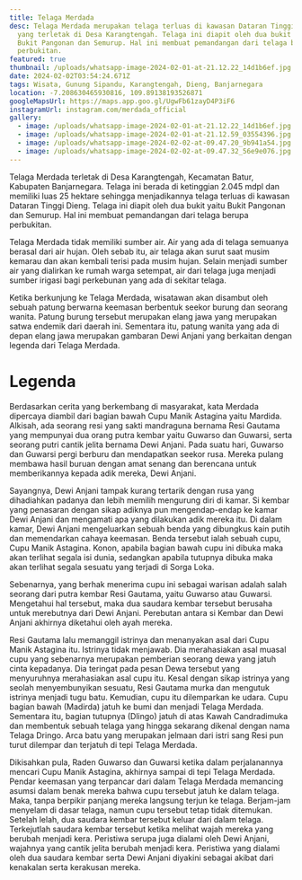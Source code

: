 ```yaml
---
title: Telaga Merdada
desc: Telaga Merdada merupakan telaga terluas di kawasan Dataran Tinggi Dieng
  yang terletak di Desa Karangtengah. Telaga ini diapit oleh dua bukit yaitu
  Bukit Pangonan dan Semurup. Hal ini membuat pemandangan dari telaga berupa
  perbukitan.
featured: true
thumbnail: /uploads/whatsapp-image-2024-02-01-at-21.12.22_14d1b6ef.jpg
date: 2024-02-02T03:54:24.671Z
tags: Wisata, Gunung Sipandu, Karangtengah, Dieng, Banjarnegara
location: -7.208630465930816, 109.89138193526871
googleMapsUrl: https://maps.app.goo.gl/UgwFb61zayD4P3iF6
instagramUrl: instagram.com/merdada_official
gallery:
  - image: /uploads/whatsapp-image-2024-02-01-at-21.12.22_14d1b6ef.jpg
  - image: /uploads/whatsapp-image-2024-02-01-at-21.12.59_03554396.jpg
  - image: /uploads/whatsapp-image-2024-02-02-at-09.47.20_9b941a54.jpg
  - image: /uploads/whatsapp-image-2024-02-02-at-09.47.32_56e9e076.jpg
---
```

Telaga Merdada terletak di Desa Karangtengah, Kecamatan Batur, Kabupaten Banjarnegara. Telaga ini berada di ketinggian 2.045 mdpl dan memiliki luas 25 hektare sehingga menjadikannya telaga terluas di kawasan Dataran Tinggi Dieng. Telaga ini diapit oleh dua bukit yaitu Bukit Pangonan dan Semurup. Hal ini membuat pemandangan dari telaga berupa perbukitan. 

Telaga Merdada tidak memiliki sumber air. Air yang ada di telaga semuanya berasal dari air hujan. Oleh sebab itu, air telaga akan surut saat musim kemarau dan akan kembali terisi pada musim hujan. Selain menjadi sumber air yang dialirkan ke rumah warga setempat, air dari telaga juga menjadi sumber irigasi bagi perkebunan yang ada di sekitar telaga. 

Ketika berkunjung ke Telaga Merdada, wisatawan akan disambut oleh sebuah patung berwarna keemasan berbentuk seekor burung dan seorang wanita. Patung burung tersebut merupakan elang jawa yang merupakan satwa endemik dari daerah ini. Sementara itu, patung wanita yang ada di depan elang jawa merupakan gambaran Dewi Anjani yang berkaitan dengan legenda dari Telaga Merdada.  

# **Legenda**

Berdasarkan cerita yang berkembang di masyarakat, kata Merdada dipercaya diambil dari bagian bawah Cupu Manik Astagina yaitu Mardida. Alkisah, ada seorang resi yang sakti mandraguna bernama Resi Gautama yang mempunyai dua orang putra kembar yaitu Guwarso dan Guwarsi, serta seorang putri cantik jelita bernama Dewi Anjani. Pada suatu hari, Guwarso dan Guwarsi pergi berburu dan mendapatkan seekor rusa. Mereka pulang membawa hasil buruan dengan amat senang dan berencana untuk memberikannya kepada adik mereka, Dewi Anjani. 

Sayangnya, Dewi Anjani tampak kurang tertarik dengan rusa yang dihadiahkan padanya dan lebih memilih mengurung diri di kamar. Si kembar yang penasaran dengan sikap adiknya pun mengendap-endap ke kamar Dewi Anjani dan mengamati apa yang dilakukan adik mereka itu. Di dalam kamar, Dewi Anjani mengeluarkan sebuah benda yang dibungkus kain putih dan memendarkan cahaya keemasan. Benda tersebut ialah sebuah cupu, Cupu Manik Astagina. Konon, apabila bagian bawah cupu ini dibuka maka akan terlihat segala isi dunia, sedangkan apabila tutupnya dibuka maka akan terlihat segala sesuatu yang terjadi di Sorga Loka.

Sebenarnya, yang berhak menerima cupu ini sebagai warisan adalah salah seorang dari putra kembar Resi Gautama, yaitu Guwarso atau Guwarsi. Mengetahui hal tersebut, maka dua saudara kembar tersebut berusaha untuk merebutnya dari Dewi Anjani. Perebutan antara si Kembar dan Dewi Anjani akhirnya diketahui oleh ayah mereka. 

Resi Gautama lalu memanggil istrinya dan menanyakan asal dari Cupu Manik Astagina itu. Istrinya tidak menjawab. Dia merahasiakan asal muasal cupu yang sebenarnya merupakan pemberian seorang dewa yang jatuh cinta kepadanya. Dia teringat pada pesan Dewa tersebut  yang menyuruhnya merahasiakan asal cupu itu. Kesal dengan sikap istrinya yang seolah menyembunyikan sesuatu, Resi Gautama murka dan mengutuk istrinya menjadi tugu batu. Kemudian, cupu itu dilemparkan ke udara. Cupu bagian bawah (Madirda) jatuh ke bumi dan menjadi Telaga Merdada. Sementara itu, bagian tutupnya (Dlingo) jatuh di atas Kawah Candradimuka dan membentuk sebuah telaga yang hingga sekarang dikenal dengan nama Telaga Dringo. Arca batu yang merupakan jelmaan dari istri sang Resi pun turut dilempar dan terjatuh di tepi Telaga Merdada.

Dikisahkan pula, Raden Guwarso dan Guwarsi ketika dalam perjalanannya mencari Cupu Manik Astagina, akhirnya sampai di tepi Telaga Merdada. Pendar keemasan yang terpancar dari dalam Telaga Merdada memancing asumsi dalam benak mereka bahwa cupu tersebut jatuh ke dalam telaga. Maka, tanpa berpikir panjang mereka langsung terjun ke telaga. Berjam-jam menyelam di dasar telaga, namun cupu tersebut  tetap tidak ditemukan. Setelah lelah, dua saudara kembar tersebut keluar dari dalam telaga. Terkejutlah saudara kembar tersebut ketika melihat wajah mereka yang berubah menjadi kera. Peristiwa serupa juga dialami oleh Dewi Anjani, wajahnya yang cantik jelita berubah menjadi kera. Peristiwa yang dialami oleh dua saudara kembar serta Dewi Anjani diyakini sebagai akibat dari kenakalan serta kerakusan mereka.
